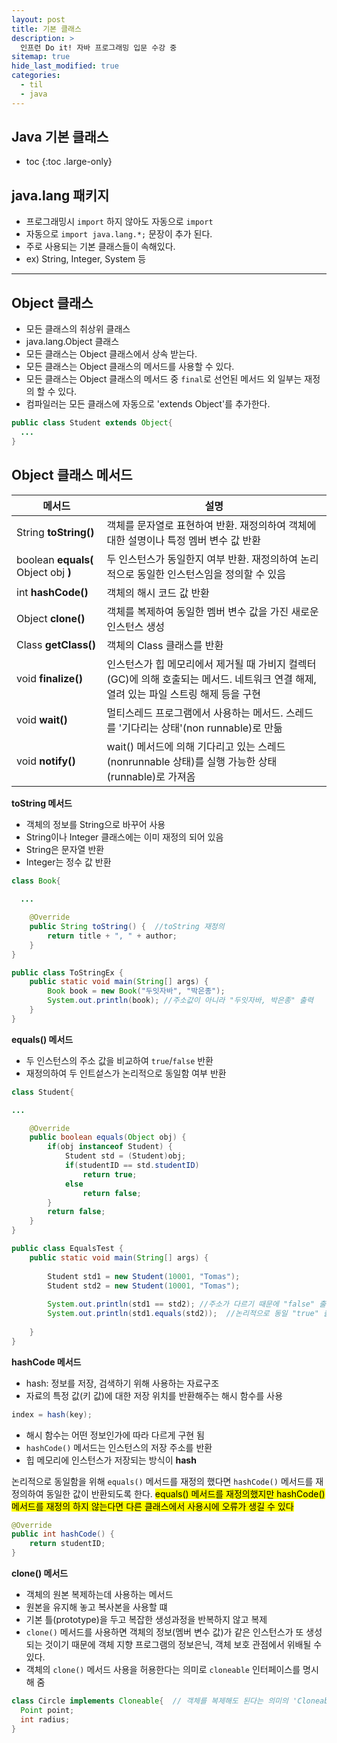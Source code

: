 ```yaml
---
layout: post
title: 기본 클래스
description: >
  인프런 Do it! 자바 프로그래밍 입문 수강 중
sitemap: true
hide_last_modified: true
categories:
  - til
  - java
---
```


## Java 기본 클래스

* toc
{:toc .large-only}

## java.lang 패키지
- 프로그래밍시 `import` 하지 않아도 자동으로 `import`
- 자동으로 `import java.lang.*;` 문장이 추가 된다.
- 주로 사용되는 기본 클래스들이 속해있다.
- ex) String, Integer, System 등

---

## Object 클래스
- 모든 클래스의 취상위 클래스
- java.lang.Object 클래스
- 모든 클래스는 Object 클래스에서 상속 받는다.
- 모든 클래스는 Object 클래스의 메서드를 사용할 수 있다.
- 모든 클래스는 Object 클래스의 메서드 중 `final`로 선언된 메서드 외 일부는 재정의 할 수 있다.
- 컴파일러는 모든 클래스에 자동으로 'extends Object'를 추가한다.
```java
public class Student extends Object{
  ...
}
```

## Object 클래스 메서드

| 메서드 | 설명 |
| ------ | -------- |
| String __toString()__ | 객체를 문자열로 표현하여 반환. 재정의하여 객체에 대한 설명이나 특정 멤버 변수 값 반환 |
| boolean __equals(__ Object obj __)__ | 두 인스턴스가 동일한지 여부 반환. 재정의하여 논리적으로 동일한 인스턴스임을 정의할 수 있음 |
| int __hashCode()__ | 객체의 해시 코드 값 반환 | 
| Object __clone()__ | 객체를 복제하여 동일한 멤버 변수 값을 가진 새로운 인스턴스 생성 |
|Class __getClass()__ | 객체의 Class 클래스를 반환 |
|void __finalize()__ | 인스턴스가 힙 메모리에서 제거될 때 가비지 컬렉터(GC)에 의해 호출되는 메서드. 네트워크 연결 해제, 열려 있는 파일 스트링 해제 등을 구현 |
|void __wait()__ | 멀티스레드 프로그램에서 사용하는 메서드. 스레드를 '기다리는 상태'(non runnable)로 만듦 |
|void __notify()__ | wait() 메서드에 의해 기다리고 있는 스레드(nonrunnable 상태)를 실행 가능한 상태(runnable)로 가져옴 |

__toString 메서드__
- 객체의 정보를 String으로 바꾸어 사용
- String이나 Integer 클래스에는 이미 재정의 되어 있음
- String은 문자열 반환
- Integer는 정수 값 반환

```java
class Book{
  
  ...

	@Override
	public String toString() {  //toString 재정의
		return title + ", " + author;
	}
}
```

```java
public class ToStringEx {
	public static void main(String[] args) {
		Book book = new Book("두잇자바", "박은종");
		System.out.println(book); //주소값이 아니라 "두잇자바, 박은종" 출력
	}
}
```

__equals() 메서드__
- 두 인스턴스의 주소 값을 비교하여 `true`/`false` 반환
- 재정의하여 두 인트섵스가 논리적으로 동일함 여부 반환

``` java
class Student{

...

	@Override
	public boolean equals(Object obj) {
		if(obj instanceof Student) {
			Student std = (Student)obj;
			if(studentID == std.studentID) 
				return true;
			else 
				return false;
		}
		return false;
	}
}
```

```java
public class EqualsTest {
	public static void main(String[] args) {
	
		Student std1 = new Student(10001, "Tomas");
		Student std2 = new Student(10001, "Tomas");
				
		System.out.println(std1 == std2); //주소가 다르기 때문에 "false" 출력
		System.out.println(std1.equals(std2));  //논리적으로 동일 "true" 출력
				
	}
}
```

__hashCode 메서드__
- hash: 정보를 저장, 검색하기 위해 사용하는 자료구조
- 자료의 특정 값(키 값)에 대한 저장 위치를 반환해주는 해시 함수를 사용
```java
index = hash(key);
```
- 해시 함수는 어떤 정보인가에 따라 다르게 구현 됨
- `hashCode()` 메서드는 인스턴스의 저장 주소를 반환
- 힙 메모리에 인스턴스가 저장되는 방식이 __hash__

논리적으로 동일함을 위해 `equals()` 메서드를 재정의 했다면 `hashCode()` 메서드를 재정의하여 동일한 값이 반환되도록 한다. <mark>equals() 메서드를 재정의했지만 hashCode() 메서드를 재정의 하지 않는다면 다른 클래스에서 사용시에 오류가 생길 수 있다</mark>

```java
@Override
public int hashCode() {
	return studentID;
}
```

__clone() 메서드__
- 객체의 원본 복제하는데 사용하는 메서드
- 원본을 유지해 놓고 복사본을 사용할 떄
- 기본 틀(prototype)을 두고 복잡한 생성과정을 반복하지 않고 복제
- `clone()` 메서드를 사용하면 객체의 정보(멤버 변수 값)가 같은 인스턴스가 또 생성되는 것이기 때문에 객체 지향 프로그램의 정보은닉, 객체 보호 관점에서 위배될 수 있다.
- 객체의 `clone()` 메서드 사용을 허용한다는 의미로 `cloneable` 인터페이스를 명시해 줌

```java
class Circle implements Cloneable{  // 객체를 복제해도 된다는 의미의 'Cloneable' 인터페이스
  Point point;
  int radius;
}
```